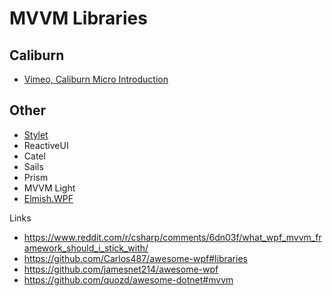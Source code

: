 # MVVM Libraries


## Caliburn

- [Vimeo, Caliburn Micro Introduction](https://vimeo.com/16439871)

## Other

- [Stylet](https://github.com/canton7/stylet/)
- ReactiveUI
- Catel
- Sails
- Prism
- MVVM Light
- [Elmish.WPF](https://github.com/elmish/Elmish.WPF)

Links

- https://www.reddit.com/r/csharp/comments/6dn03f/what_wpf_mvvm_framework_should_i_stick_with/
- https://github.com/Carlos487/awesome-wpf#libraries
- https://github.com/jamesnet214/awesome-wpf
- https://github.com/quozd/awesome-dotnet#mvvm